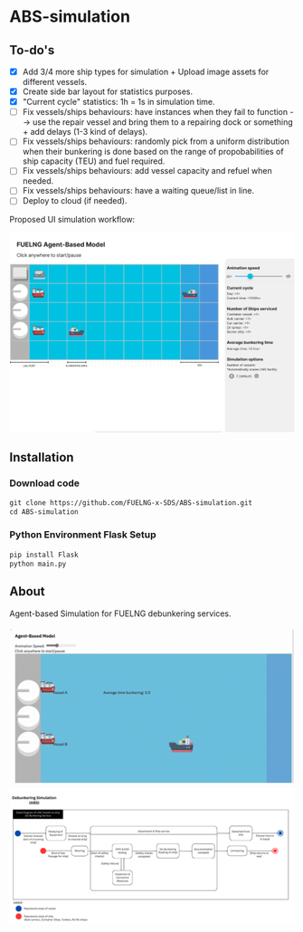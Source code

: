 # ABS-simulation

## To-do's
- [X] Add 3/4 more ship types for simulation + Upload image assets for different vessels.
- [X] Create side bar layout for statistics purposes.
- [X] "Current cycle" statistics: 1h = 1s in simulation time.
- [ ] Fix vessels/ships behaviours: have instances when they fail to function --> use the repair vessel and bring them to a repairing dock or something + add delays (1-3 kind of delays).
- [ ] Fix vessels/ships behaviours: randomly pick from a uniform distribution when their bunkering is done based on the range of propobabilities of ship capacity (TEU) and fuel required.
- [ ] Fix vessels/ships behaviours: add vessel capacity and refuel when needed.
- [ ] Fix vessels/ships behaviours: have a waiting queue/list in line.
- [ ] Deploy to cloud (if needed).

Proposed UI simulation workflow: 
<div style="text-align: center;">
    <img src="readme_assets/Plan_UI.png">
</div>

## Installation
### Download code
```shell
git clone https://github.com/FUELNG-x-SDS/ABS-simulation.git
cd ABS-simulation
```

### Python Environment Flask Setup
```shell
pip install Flask
python main.py
```

## About
Agent-based Simulation for FUELNG debunkering services.

<div style="text-align: center;">
    <img src="readme_assets/ABS_ver_1.gif">
</div>

<div style="text-align: center;">
    <img src="readme_assets/ABS_State_Diagram.png">
</div>
